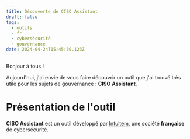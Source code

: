 ```yaml
---
title: Découverte de CISO Assistant
draft: false
tags:
  - outils
  - fr
  - cybersécurité
  - gouvernance
date: 2024-04-24T15:45:30.123Z
---
```


Bonjour à tous !

Aujourd'hui, j'ai envie de vous faire découvrir un outil que j'ai trouvé très utile pour les sujets de gouvernance : **CISO Assistant**.

# Présentation de l'outil

**CISO Assistant** est un outil développé par [Intuitem](https://intuitem.com/), une société **française** de cybersécurité. 